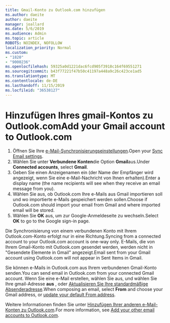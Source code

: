 ```yaml
---
title: Gmail-Konto zu Outlook.com hinzufügen
ms.author: daeite
author: daeite
manager: joallard
ms.date: 5/6/2019
ms.audience: Admin
ms.topic: article
ROBOTS: NOINDEX, NOFOLLOW
localization_priority: Normal
ms.custom:
- "1820"
- "9000236"
ms.openlocfilehash: 59325a0d1221dac6fcd905f3918c164f69551271
ms.sourcegitcommit: b43f77221f47b50c41197a448a9c26c423ce1ad5
ms.translationtype: MT
ms.contentlocale: de-DE
ms.lasthandoff: 11/15/2019
ms.locfileid: "36538127"
---
```

# <a name="add-your-gmail-account-to-outlookcom"></a><span data-ttu-id="141b6-102">Hinzufügen Ihres gmail-Kontos zu Outlook.com</span><span class="sxs-lookup"><span data-stu-id="141b6-102">Add your Gmail account to Outlook.com</span></span>

1. <span data-ttu-id="141b6-103">Öffnen Sie Ihre [e-Mail-Synchronisierungseinstellungen](https://go.microsoft.com/fwlink/?linkid=875264).</span><span class="sxs-lookup"><span data-stu-id="141b6-103">Open your [Sync Email settings](https://go.microsoft.com/fwlink/?linkid=875264).</span></span>
2. <span data-ttu-id="141b6-104">Wählen Sie unter **Verbundene Konten**die Option **Gmail**aus.</span><span class="sxs-lookup"><span data-stu-id="141b6-104">Under **Connected accounts**, select **Gmail**.</span></span>
3. <span data-ttu-id="141b6-105">Geben Sie einen Anzeigenamen ein (der Name der Empfänger wird angezeigt, wenn Sie eine e-Mail-Nachricht von Ihnen erhalten).</span><span class="sxs-lookup"><span data-stu-id="141b6-105">Enter a display name (the name recipients will see when they receive an email message from you).</span></span>
4. <span data-ttu-id="141b6-106">Wählen Sie aus, ob Outlook.com Ihre e-Mails aus Gmail importieren soll und wo importierte e-Mails gespeichert werden sollen.</span><span class="sxs-lookup"><span data-stu-id="141b6-106">Choose if Outlook.com should import your email from Gmail and where imported email will be stored.</span></span>
5. <span data-ttu-id="141b6-107">Wählen Sie **OK** aus, um zur Google-Anmeldeseite zu wechseln.</span><span class="sxs-lookup"><span data-stu-id="141b6-107">Select **OK** to go to the Google sign-in page.</span></span>

<span data-ttu-id="141b6-108">Die Synchronisierung von einem verbundenen Konto mit Ihrem Outlook.com-Konto erfolgt nur in eine Richtung.</span><span class="sxs-lookup"><span data-stu-id="141b6-108">Syncing from a connected account to your Outlook.com account is one-way only.</span></span> <span data-ttu-id="141b6-109">E-Mails, die von Ihrem Gmail-Konto mit Outlook.com gesendet werden, werden nicht in "Gesendete Elemente in Gmail" angezeigt.</span><span class="sxs-lookup"><span data-stu-id="141b6-109">Email sent from your Gmail account using Outlook.com will not appear in Sent Items in Gmail.</span></span>

<span data-ttu-id="141b6-110">Sie können e-Mails in Outlook.com aus Ihrem verbundenen Gmail-Konto senden.</span><span class="sxs-lookup"><span data-stu-id="141b6-110">You can send email in Outlook.com from your connected Gmail account.</span></span> <span data-ttu-id="141b6-111">Wenn Sie eine e-Mail erstellen, wählen Sie aus, und wählen Sie Ihre gmail-Adresse **aus** , oder [Aktualisieren Sie Ihre standardmäßige Absenderadresse](https://go.microsoft.com/fwlink/?linkid=875264).</span><span class="sxs-lookup"><span data-stu-id="141b6-111">When composing an email, select **From** and choose your Gmail address, or [update your default From address](https://go.microsoft.com/fwlink/?linkid=875264).</span></span>

<span data-ttu-id="141b6-112">Weitere Informationen finden Sie unter [Hinzufügen Ihrer anderen e-Mail-Konten zu Outlook.com](https://support.office.com/article/c5224df4-5885-4e79-91ba-523aa743f0ba?wt.mc_id=Office_Outlook_com_Alchemy).</span><span class="sxs-lookup"><span data-stu-id="141b6-112">For more information, see [Add your other email accounts to Outlook.com](https://support.office.com/article/c5224df4-5885-4e79-91ba-523aa743f0ba?wt.mc_id=Office_Outlook_com_Alchemy).</span></span>